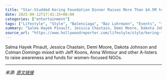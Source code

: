 ```yaml
---
title: "Star-Studded Kering Foundation Dinner Raises More Than $4.5M to Combat Violence Against Women"
date: 2025-09-12T17:41:25+08:00
categories: ["entertainment"]
tags: ["Lifestyle", "Style", "Balenciaga", "Baz Luhrmann", "Events", "fashion", "Gucci", "Jessica Chastain", "Kering", "Kering Foundation", "Mariska Hargitay", "Red Carpet", "Salma Hayek", "Salma Hayek Pinault"]
summary: "Salma Hayek Pinault, Jessica Chastain, Demi Moore, Dakota Johnson and Colman Domingo mixed with Jeff Koons, Anna Wintour and other A-listers to raise awareness and funds for women-focused NGOs."
source_url: "https://www.hollywoodreporter.com/lifestyle/style/kering-foundation-dinner-2025-raises-millions-1236369185/"
---
```


Salma Hayek Pinault, Jessica Chastain, Demi Moore, Dakota Johnson and Colman Domingo mixed with Jeff Koons, Anna Wintour and other A-listers to raise awareness and funds for women-focused NGOs.

---

*来源: [原文链接](https://www.hollywoodreporter.com/lifestyle/style/kering-foundation-dinner-2025-raises-millions-1236369185/)*
